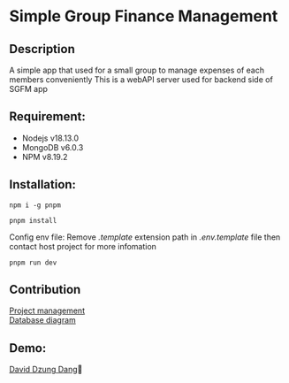 # Simple Group Finance Management

## Description
A simple app that used for a small group to manage expenses of each members conveniently
This is a webAPI server used for backend side of SGFM app

## Requirement:
<ul>
<li>Nodejs v18.13.0</li>
<li>MongoDB v6.0.3</li>
<li>NPM v8.19.2</li>
</ul>

## Installation:

`npm i -g pnpm`

`pnpm install`

Config env file: Remove <i>.template</i> extension path in <i>.env.template</i> file then contact host project for more infomation

`pnpm run dev`

## Contribution
[Project management](https://docs.google.com/spreadsheets/d/1B2B8w9dqM5hzfazeaPYGhJtastYuIo2LMMHuWEEC2MY/edit?usp=sharing)
<br />
[Database diagram](https://drive.google.com/file/d/19yA1pzjUCqaL2GRvJbSVRz1EqbRXyrv4/view?usp=sharing)

## Demo:

[David Dzung Dang](https://www.facebook.com/dzungdang.IT):whale:
